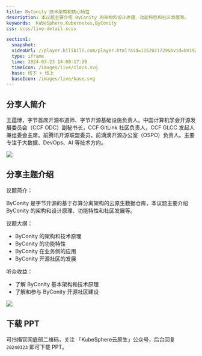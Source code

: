 ```yaml
---
title: ByConity 技术架构和核心特性
description: 本议题主要介绍 ByConity 的架构和设计原理、功能特性和社区发展等。
keywords:  KubeSphere,Kubernetes,ByConity
css: scss/live-detail.scss

section1:
  snapshot: 
  videoUrl: //player.bilibili.com/player.html?aid=1152021729&bvid=BV19Z421b7bE&cid=1481626722&page=1&high_quality=1
  type: iframe
  time: 2024-03-23 14:00-17:30
  timeIcon: /images/live/clock.svg
  base: 线下 + 线上
  baseIcon: /images/live/base.svg
---
```


## 分享人简介

王蕴博，字节首席开源布道师、字节开源基础设施负责人。中国计算机学会开源发展委员会（CCF ODC）副秘书长，CCF GitLink 社区负责人，CCF GLCC 发起人兼组委会主席。前腾讯开源联盟委员，前滴滴开源办公室（OSPO）负责人。主要专注于大数据、DevOps、AI 等技术方向。

![](https://pek3b.qingstor.com/kubesphere-community/images/hangzhou0323-meetup-wangyunbo.jpg)

## 分享主题介绍

议题简介：

ByConity 是字节开源的基于存算分离架构的云原生数据仓库，本议题主要介绍 ByConity 的架构和设计原理、功能特性和社区发展等。

议题大纲：

* ByConity 的架构和技术原理
* ByConity 的功能特性
* ByConity 在业务侧的应用
* ByConity 开源社区的发展

听众收益：

* 了解 ByConity 基本架构和技术原理
* 了解和参与 ByConity 开源社区建设

![](http://pek3b.qingstor.com/kubesphere-community/images/hangzhou-20240323-wangyunbo.png)

## 下载 PPT

可扫描官网底部二维码，关注 「KubeSphere云原生」公众号，后台回复 `20240323` 即可下载 PPT。
